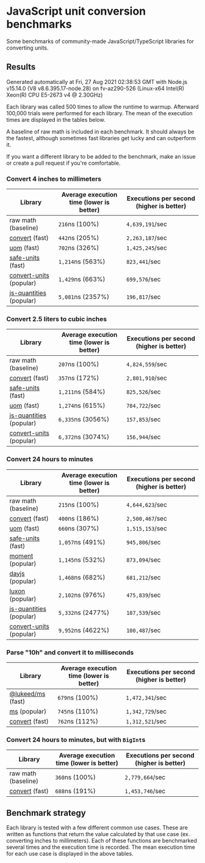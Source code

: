 # JavaScript unit conversion benchmarks

Some benchmarks of community-made JavaScript/TypeScript libraries for converting units.

## Results

<!-- beginblock(results) -->

Generated automatically at Fri, 27 Aug 2021 02:38:53 GMT with Node.js v15.14.0 (V8 v8.6.395.17-node.28) on fv-az290-526 (Linux-x64 Intel(R) Xeon(R) CPU E5-2673 v4 @ 2.30GHz)

Each library was called 500 times to allow the runtime to warmup.
Afterward 100,000 trials were performed for each library.
The mean of the execution times are displayed in the tables below.

A baseline of raw math is included in each benchmark.
It should always be the fastest, although sometimes fast libraries get lucky and can outperform it.

If you want a different library to be added to the benchmark, make an issue or create a pull request if you're comfortable.

### Convert 4 inches to millimeters

| Library                                                            | Average execution time (lower is better) | Executions per second (higher is better) |
| ------------------------------------------------------------------ | ---------------------------------------- | ---------------------------------------- |
| raw math (baseline)                                                | `216`ns (100%)                           | `4,639,191`/sec                          |
| [convert](https://npmjs.com/package/convert) (fast)                | `442`ns (205%)                           | `2,263,187`/sec                          |
| [uom](https://npmjs.com/package/uom) (fast)                        | `702`ns (326%)                           | `1,425,245`/sec                          |
| [safe-units](https://npmjs.com/package/safe-units) (fast)          | `1,214`ns (563%)                         | `823,441`/sec                            |
| [convert-units](https://npmjs.com/package/convert-units) (popular) | `1,429`ns (663%)                         | `699,576`/sec                            |
| [js-quantities](https://npmjs.com/package/js-quantities) (popular) | `5,081`ns (2357%)                        | `196,817`/sec                            |

### Convert 2.5 liters to cubic inches

| Library                                                            | Average execution time (lower is better) | Executions per second (higher is better) |
| ------------------------------------------------------------------ | ---------------------------------------- | ---------------------------------------- |
| raw math (baseline)                                                | `207`ns (100%)                           | `4,824,559`/sec                          |
| [convert](https://npmjs.com/package/convert) (fast)                | `357`ns (172%)                           | `2,801,910`/sec                          |
| [safe-units](https://npmjs.com/package/safe-units) (fast)          | `1,211`ns (584%)                         | `825,526`/sec                            |
| [uom](https://npmjs.com/package/uom) (fast)                        | `1,274`ns (615%)                         | `784,722`/sec                            |
| [js-quantities](https://npmjs.com/package/js-quantities) (popular) | `6,335`ns (3056%)                        | `157,853`/sec                            |
| [convert-units](https://npmjs.com/package/convert-units) (popular) | `6,372`ns (3074%)                        | `156,944`/sec                            |

### Convert 24 hours to minutes

| Library                                                            | Average execution time (lower is better) | Executions per second (higher is better) |
| ------------------------------------------------------------------ | ---------------------------------------- | ---------------------------------------- |
| raw math (baseline)                                                | `215`ns (100%)                           | `4,644,623`/sec                          |
| [convert](https://npmjs.com/package/convert) (fast)                | `400`ns (186%)                           | `2,500,467`/sec                          |
| [uom](https://npmjs.com/package/uom) (fast)                        | `660`ns (307%)                           | `1,515,153`/sec                          |
| [safe-units](https://npmjs.com/package/safe-units) (fast)          | `1,057`ns (491%)                         | `945,806`/sec                            |
| [moment](https://npmjs.com/package/moment) (popular)               | `1,145`ns (532%)                         | `873,094`/sec                            |
| [dayjs](https://npmjs.com/package/dayjs) (popular)                 | `1,468`ns (682%)                         | `681,212`/sec                            |
| [luxon](https://npmjs.com/package/luxon) (popular)                 | `2,102`ns (976%)                         | `475,839`/sec                            |
| [js-quantities](https://npmjs.com/package/js-quantities) (popular) | `5,332`ns (2477%)                        | `187,539`/sec                            |
| [convert-units](https://npmjs.com/package/convert-units) (popular) | `9,952`ns (4622%)                        | `100,487`/sec                            |

### Parse "10h" and convert it to milliseconds

| Library                                                   | Average execution time (lower is better) | Executions per second (higher is better) |
| --------------------------------------------------------- | ---------------------------------------- | ---------------------------------------- |
| [@lukeed/ms](https://npmjs.com/package/@lukeed/ms) (fast) | `679`ns (100%)                           | `1,472,341`/sec                          |
| [ms](https://npmjs.com/package/ms) (popular)              | `745`ns (110%)                           | `1,342,729`/sec                          |
| [convert](https://npmjs.com/package/convert) (fast)       | `762`ns (112%)                           | `1,312,521`/sec                          |

### Convert 24 hours to minutes, but with `BigInt`s

| Library                                             | Average execution time (lower is better) | Executions per second (higher is better) |
| --------------------------------------------------- | ---------------------------------------- | ---------------------------------------- |
| raw math (baseline)                                 | `360`ns (100%)                           | `2,779,664`/sec                          |
| [convert](https://npmjs.com/package/convert) (fast) | `688`ns (191%)                           | `1,453,746`/sec                          |

<!-- endblock(results) -->

## Benchmark strategy

Each library is tested with a few different common use cases.
These are written as functions that return the value calculated by that use case (ex. converting inches to millimeters).
Each of these functions are benchmarked several times and the execution time is recorded.
The mean execution time for each use case is displayed in the above tables.
